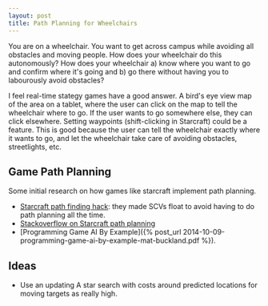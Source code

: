 ```yaml
---
layout: post
title: Path Planning for Wheelchairs
---
```


You are on a wheelchair. You want to get across campus while avoiding all
obstacles and moving people. How does your wheelchair do this autonomously? How
does your wheelchair a) know where you want to go and confirm where it's going
and b) go there without having you to labourously avoid obstacles?

I feel real-time stategy games have a good answer. A bird's eye view map of the
area on a tablet, where the user can click on the map to tell the wheelchair
where to go. If the user wants to go somewhere else, they can click elsewhere.
Setting waypoints (shift-clicking in Starcraft) could be a feature. This is good
because the user can tell the wheelchair exactly where it wants to go, and let
the wheelchair take care of avoiding obstacles, streetlights, etc.


## Game Path Planning
Some initial research on how games like starcraft implement path planning.
- [Starcraft path finding hack](http://www.codeofhonor.com/blog/the-starcraft-path-finding-hack): they
  made SCVs float to avoid having to do path planning all the time.
- [Stackoverflow on Starcraft path planning](http://gamedev.stackexchange.com/questions/62881/how-to-do-starcraft-pathfinding)
- [Programming Game AI By Example]({% post_url 2014-10-09-programming-game-ai-by-example-mat-buckland.pdf %}).


## Ideas

- Use an updating A star search with costs around predicted locations for moving
  targets as really high.

